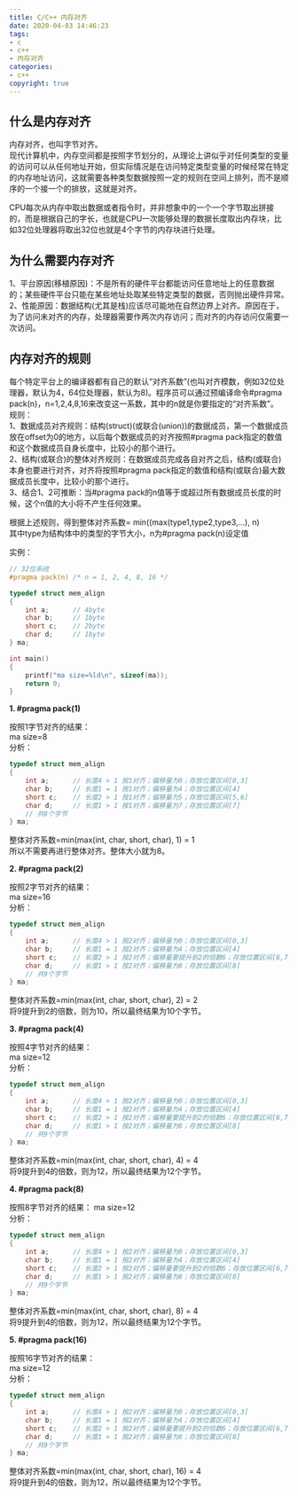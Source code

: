 ```yaml
---
title: C/C++ 内存对齐
date: 2020-04-03 14:46:23
tags:
- c
- c++
- 内存对齐
categories:
- c++
copyright: true
---
```


## 什么是内存对齐

内存对齐，也叫字节对齐。  
现代计算机中，内存空间都是按照字节划分的，从理论上讲似乎对任何类型的变量的访问可以从任何地址开始，但实际情况是在访问特定类型变量的时候经常在特定的内存地址访问，这就需要各种类型数据按照一定的规则在空间上排列，而不是顺序的一个接一个的排放，这就是对齐。
<!-- more -->

CPU每次从内存中取出数据或者指令时，并非想象中的一个一个字节取出拼接的，而是根据自己的字长，也就是CPU一次能够处理的数据长度取出内存块，比如32位处理器将取出32位也就是4个字节的内存块进行处理。

## 为什么需要内存对齐

1、平台原因(移植原因)：不是所有的硬件平台都能访问任意地址上的任意数据的；某些硬件平台只能在某些地址处取某些特定类型的数据，否则抛出硬件异常。  
2、性能原因：数据结构(尤其是栈)应该尽可能地在自然边界上对齐。原因在于，为了访问未对齐的内存，处理器需要作两次内存访问；而对齐的内存访问仅需要一次访问。

## 内存对齐的规则

每个特定平台上的编译器都有自己的默认“对齐系数”(也叫对齐模数，例如32位处理器，默认为4，64位处理器，默认为8)。程序员可以通过预编译命令#pragma pack(n)，n=1,2,4,8,16来改变这一系数，其中的n就是你要指定的“对齐系数”。  
规则：  
1、数据成员对齐规则：结构(struct)(或联合(union))的数据成员，第一个数据成员放在offset为0的地方，以后每个数据成员的对齐按照#pragma pack指定的数值和这个数据成员自身长度中，比较小的那个进行。  
2、结构(或联合)的整体对齐规则：在数据成员完成各自对齐之后，结构(或联合)本身也要进行对齐，对齐将按照#pragma pack指定的数值和结构(或联合)最大数据成员长度中，比较小的那个进行。  
3、结合1、2可推断：当#pragma pack的n值等于或超过所有数据成员长度的时候，这个n值的大小将不产生任何效果。  

根据上述规则，得到整体对齐系数= min((max(type1,type2,type3,...), n)  
其中type为结构体中的类型的字节大小，n为#pragma pack(n)设定值  

实例：

```c
// 32位系统
#pragma pack(n) /* n = 1, 2, 4, 8, 16 */

typedef struct mem_align
{
    int a;      // 4byte
    char b;     // 1byte
    short c;    // 2byte
    char d;     // 1byte
} ma;

int main()
{
    printf("ma size=%ld\n", sizeof(ma));
    return 0;
}
```

**1. #pragma pack(1)**

按照1字节对齐的结果：  
ma size=8  
分析：  

```c
typedef struct mem_align
{
    int a;      // 长度4 > 1 按1对齐；偏移量为0；存放位置区间[0,3]
    char b;     // 长度1 = 1 按1对齐；偏移量为4；存放位置区间[4]
    short c;    // 长度2 > 1 按1对齐；偏移量为5；存放位置区间[5,6]
    char d;     // 长度1 > 1 按1对齐；偏移量为7；存放位置区间[7]
    // 共8个字节
} ma;
```

   整体对齐系数=min(max(int, char, short, char), 1) = 1  
所以不需要再进行整体对齐。整体大小就为8。  

**2. #pragma pack(2)**

按照2字节对齐的结果：  
ma size=16  
分析：

```c
typedef struct mem_align
{
    int a;      // 长度4 > 1 按2对齐；偏移量为0；存放位置区间[0,3]
    char b;     // 长度1 = 1 按2对齐；偏移量为4；存放位置区间[4]
    short c;    // 长度2 > 1 按2对齐；偏移量要提升到2的倍数6；存放位置区间[6,7]
    char d;     // 长度1 > 1 按2对齐；偏移量为8；存放位置区间[8]
    // 共9个字节
} ma;
```

整体对齐系数=min(max(int, char, short, char), 2) = 2  
将9提升到2的倍数，则为10，所以最终结果为10个字节。

**3. #pragma pack(4)**

按照4字节对齐的结果：  
ma size=12  
分析：  

```c
typedef struct mem_align
{
    int a;      // 长度4 > 1 按2对齐；偏移量为0；存放位置区间[0,3]
    char b;     // 长度1 = 1 按2对齐；偏移量为4；存放位置区间[4]
    short c;    // 长度2 > 1 按2对齐；偏移量要提升到2的倍数6；存放位置区间[6,7]
    char d;     // 长度1 > 1 按2对齐；偏移量为8；存放位置区间[8]
    // 共9个字节
} ma;
```

整体对齐系数=min(max(int, char, short, char), 4) = 4  
将9提升到4的倍数，则为12，所以最终结果为12个字节。

**4. #pragma pack(8)**

按照8字节对齐的结果：
ma size=12  
分析：  

``` c
typedef struct mem_align
{
    int a;      // 长度4 > 1 按2对齐；偏移量为0；存放位置区间[0,3]
    char b;     // 长度1 = 1 按2对齐；偏移量为4；存放位置区间[4]
    short c;    // 长度2 > 1 按2对齐；偏移量要提升到2的倍数6；存放位置区间[6,7]
    char d;     // 长度1 > 1 按2对齐；偏移量为8；存放位置区间[8]
    // 共9个字节
} ma;
```

整体对齐系数=min(max(int, char, short, char), 8) = 4  
将9提升到4的倍数，则为12，所以最终结果为12个字节。

**5. #pragma pack(16)**

按照16字节对齐的结果：  
ma size=12  
分析：  

``` c
typedef struct mem_align
{
    int a;      // 长度4 > 1 按2对齐；偏移量为0；存放位置区间[0,3]
    char b;     // 长度1 = 1 按2对齐；偏移量为4；存放位置区间[4]
    short c;    // 长度2 > 1 按2对齐；偏移量要提升到2的倍数6；存放位置区间[6,7]
    char d;     // 长度1 > 1 按2对齐；偏移量为8；存放位置区间[8]
    // 共9个字节
} ma;
```

整体对齐系数=min(max(int, char, short, char), 16) = 4  
将9提升到4的倍数，则为12，所以最终结果为12个字节。

